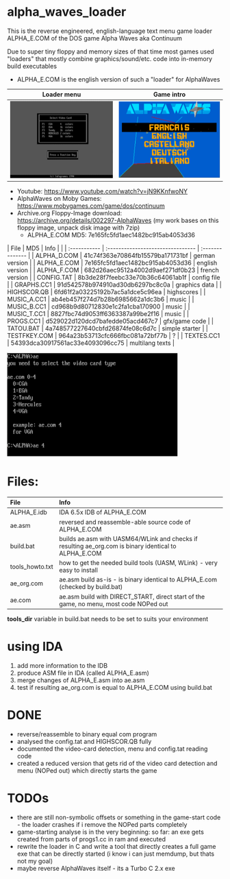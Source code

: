 # alpha_waves_loader

This is the reverse engineered, english-language text menu game loader ALPHA_E.COM of the DOS game Alpha Waves aka Continuum

Due to super tiny floppy and memory sizes of that time most games used "loaders" that mostly combine graphics/sound/etc. code into in-memory build executables
- ALPHA_E.COM is the english version of such a "loader" for AlphaWaves

Loader menu | Game intro
--- | ---
![](./images/menu.png "Menu") | ![](./images/intro.png "Intro")
 
- Youtube: https://www.youtube.com/watch?v=jN9KKnfwoNY
- AlphaWaves on Moby Games: https://www.mobygames.com/game/dos/continuum
- Archive.org Floppy-Image download: https://archive.org/details/002297-AlphaWaves (my work bases on this floppy image, unpack disk image with 7zip)
    - ALPHA_E.COM MD5: 7e165fc5fd1aec1482bc915ab4053d36

| File         | MD5                               | Info            |                                                                                                 |
| :----------- | :-------------------------------- | :-------------- |
| ALPHA_D.COM	 |  41c74f363e70864fb15579ba171731bf | german version  | 
| ALPHA_E.COM	 |  7e165fc5fd1aec1482bc915ab4053d36 | english version |
| ALPHA_F.COM	 |  682d26aec9512a4002d9aef271df0b23 | french version  |
| CONFIG.TAT	  |  8b3de28f7feebc33e70b36c64061ab1f | config file     |
| GRAPHS.CC1	  |  91d542578b974910ad30db6297bc8c0a | graphics data   |
| HIGHSCOR.QB	 |  6fd61f2a03225192b7ac5a1dce5c96ea | highscores      |
| MUSIC_A.CC1	 |  ab4eb457f274d7b28b6985662a1dc3b6 | music           |
| MUSIC_B.CC1	 |  cd968b9d80712830e1c2fa1cba170900 | music           |
| MUSIC_T.CC1	 |  8827fbc74d9053ff6363387a99be2f16 | music           |
| PROGS.CC1	   |  d529022d120dcd7bafedde05acd467c7 | gfx/game code   |
| TATOU.BAT	   |  4a748577227640cbfd26874fe08c6d7c | simple starter  |
| TESTFKEY.COM |	 964a23b53713cfc666fbc081a72bf77b | ?               |
| TEXTES.CC1	  |  54393dca30917561ac33e4093096cc75 | multilang texts |

![My loader](./images/loader.png "My loader")

# Files:

| File              | Info                                                                                                   |
| :---------------- | :----------------------------------------------------------------------------------------------------- |
| ALPHA_E.idb       | IDA 6.5x IDB of ALPHA_E.COM                                                                            |
| ae.asm            | reversed and reassemble-able source code of ALPHA_E.COM                                                |
| build.bat         | builds ae.asm with UASM64/WLink and checks if resulting ae_org.com is binary identical to ALPHA_E.COM  |
| tools_howto.txt   | how to get the needed build tools (UASM, WLink) - very easy to install                                 |
| ae_org.com        | ae.asm build as-is - is binary identical to ALPHA_E.com (checked by build.bat)                         |
| ae.com            | ae.asm build with DIRECT_START, direct start of the game, no menu, most code NOPed out                 |

 **tools_dir** variable in build.bat needs to be set to suits your environment
 
 # using IDA
 1. add more information to the IDB
 2. produce ASM file in IDA (called ALPHA_E.asm)
 3. merge changes of ALPHA_E.asm into ae.asm
 4. test if resulting ae_org.com is equal to ALPHA_E.COM using build.bat
 
 # DONE
 - reverse/reassemble to binary equal com program
 - analysed the config.tat and HIGHSCOR.QB fully
 - documented the video-card detection, menu and config.tat reading code
 - created a reduced version that gets rid of the video card detection and menu (NOPed out) which directly starts the game
 
 # TODOs
 - there are still non-symbolic offsets or something in the game-start code - the loader crashes if i remove the NOPed parts completely
 - game-starting analyse is in the very beginning: so far: an exe gets created from parts of progs1.cc in ram and executed 
 - rewrite the loader in C and write a tool that directly creates a full game exe that can be directly started (i know i can just memdump, but thats not my goal)
 - maybe reverse AlphaWaves itself - its a Turbo C 2.x exe
